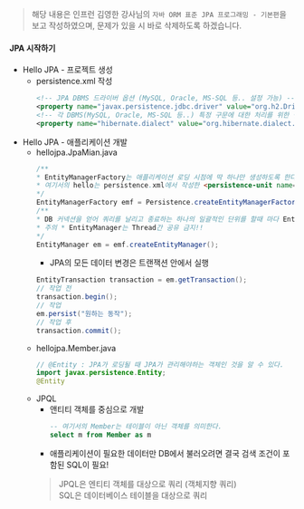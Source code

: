 > 해당 내용은 인프런 김영한 강사님의 `자바 ORM 표준 JPA 프로그래밍 - 기본편`을 보고 작성하였으며, 문제가 있을 시 바로 삭제하도록 하겠습니다.

#### JPA 시작하기

* Hello JPA - 프로젝트 생성
    * persistence.xml 작성
        ```xml
      <!-- JPA DBMS 드라이버 옵션 (MySQL, Oracle, MS-SQL 등.. 설정 가능) -->
      <property name="javax.persistence.jdbc.driver" value="org.h2.Driver"/>
      <!-- 각 DBMS(MySQL, Oracle, MS-SQL 등..) 특정 구문에 대한 처리를 위한 설정 -->
      <property name="hibernate.dialect" value="org.hibernate.dialect.H2Dialect"/>
      ```
* Hello JPA - 애플리케이션 개발
    * hellojpa.JpaMian.java
        ```java
        /**
        * EntityManagerFactory는 애플리케이션 로딩 시점에 딱 하나만 생성하도록 한다!!
        * 여기서의 hello는 persistence.xml에서 작성한 <persistence-unit name="hello"> 값
        */
        EntityManagerFactory emf = Persistence.createEntityManagerFactory("hello");
        /** 
        * DB 커넥션을 얻어 쿼리를 날리고 종료하는 하나의 일괄적인 단위를 할때 마다 EntityManager를 생성한다.
        * 주의 * EntityManager는 Thread간 공유 금지!!  
        */
        EntityManager em = emf.createEntityManager();
        ```
        * JPA의 모든 데이터 변경은 트랜잭션 안에서 실행
        ```java
      EntityTransaction transaction = em.getTransaction();      
      // 작업 전                                                    
      transaction.begin();
      // 작업
      em.persist("원하는 동작");
      // 작업 후
      transaction.commit();
        ```
    * hellojpa.Member.java
        ```java
        // @Entity : JPA가 로딩될 때 JPA가 관리해야하는 객체인 것을 알 수 있다.
        import javax.persistence.Entity;
        @Entity
        ```
    * JPQL
        * 앤티티 객체를 중심으로 개발
            ```sql 
            -- 여기서의 Member는 테이블이 아닌 객체를 의미한다.
            select m from Member as m
            ```
        * 애플리케이션이 필요한 데이터만 DB에서 불러오려면 결국 검색 조건이 포함된 SQL이 필요!
        > JPQL은 엔티티 객체를 대상으로 쿼리 (객체지향 쿼리) <br> SQL은 데이터베이스 테이블을 대상으로 쿼리
    